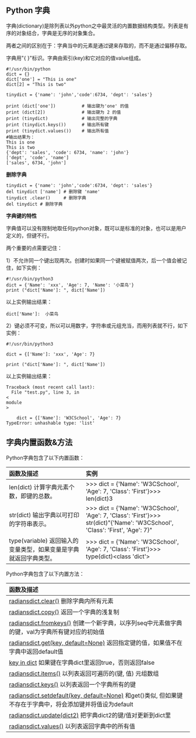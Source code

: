 ## Python 字典

字典\(dictionary\)是除列表以外python之中最灵活的内置数据结构类型。列表是有序的对象结合，字典是无序的对象集合。

两者之间的区别在于：字典当中的元素是通过键来存取的，而不是通过偏移存取。

字典用"{ }"标识。字典由索引\(key\)和它对应的值value组成。

```
#!/usr/bin/python
dict = {}
dict['one'] = "This is one"
dict[2] = "This is two"

tinydict = {'name': 'john','code':6734, 'dept': 'sales'}

print (dict['one'])          # 输出键为'one' 的值
print (dict[2])              # 输出键为 2 的值
print (tinydict)             # 输出完整的字典
print (tinydict.keys())      # 输出所有键
print (tinydict.values())    # 输出所有值
#输出结果为：
This is one
This is two
{'dept': 'sales', 'code': 6734, 'name': 'john'}
['dept', 'code', 'name']
['sales', 6734, 'john']
```

**删除字典**

```
tinydict = {'name': 'john','code':6734, 'dept': 'sales'}
del tinydict ['name'] # 删除键 'name'
tinydict .clear()     # 删除字典
del tinydict # 删除字典
```

**字典键的特性**

字典值可以没有限制地取任何python对象，既可以是标准的对象，也可以是用户定义的，但键不行。

两个重要的点需要记住：

1）不允许同一个键出现两次。创建时如果同一个键被赋值两次，后一个值会被记住，如下实例：

```
#!/usr/bin/python3
dict = {'Name': 'xxx', 'Age': 7, 'Name': '小菜鸟'}
print ("dict['Name']: ", dict['Name'])
```

以上实例输出结果：

```
dict['Name']:  小菜鸟
```

2）键必须不可变，所以可以用数字，字符串或元组充当，而用列表就不行，如下实例：

```
#!/usr/bin/python3

dict = {['Name']: 'xxx', 'Age': 7}

print ("dict['Name']: ", dict['Name'])
```

以上实例输出结果：

```
Traceback (most recent call last):
  File "test.py", line 3, in 
<
module
>

    dict = {['Name']: 'W3CSchool', 'Age': 7}
TypeError: unhashable type: 'list'
```

## 字典内置函数&方法

Python字典包含了以下内置函数：

| 函数及描述 | 实例 |
| :--- | :--- |
| len\(dict\) 计算字典元素个数，即键的总数。 | &gt;&gt;&gt; dict = {'Name': 'W3CSchool', 'Age': 7, 'Class': 'First'}&gt;&gt;&gt; len\(dict\)3 |
| str\(dict\) 输出字典以可打印的字符串表示。 | &gt;&gt;&gt; dict = {'Name': 'W3CSchool', 'Age': 7, 'Class': 'First'}&gt;&gt;&gt; str\(dict\)"{'Name': 'W3CSchool', 'Class': 'First', 'Age': 7}" |
| type\(variable\) 返回输入的变量类型，如果变量是字典就返回字典类型。 | &gt;&gt;&gt; dict = {'Name': 'W3CSchool', 'Age': 7, 'Class': 'First'}&gt;&gt;&gt; type\(dict\)&lt;class 'dict'&gt; |

Python字典包含了以下内置方法：

| 函数及描述 |
| :--- |
| [radiansdict.clear\(\)](https://www.w3cschool.cn/python3/python3-att-dictionary-clear.html) 删除字典内所有元素 |
| [radiansdict.copy\(\)](https://www.w3cschool.cn/python3/python3-att-dictionary-copy.html) 返回一个字典的浅复制 |
| [radiansdict.fromkeys\(\)](https://www.w3cschool.cn/python3/python3-att-dictionary-fromkeys.html) 创建一个新字典，以序列seq中元素做字典的键，val为字典所有键对应的初始值 |
| [radiansdict.get\(key, default=None\)](https://www.w3cschool.cn/python3/python3-att-dictionary-get.html) 返回指定键的值，如果值不在字典中返回default值 |
| [key in dict](https://www.w3cschool.cn/python3/python3-att-dictionary-in.html) 如果键在字典dict里返回true，否则返回false |
| [radiansdict.items\(\)](https://www.w3cschool.cn/python3/python3-att-dictionary-items.html) 以列表返回可遍历的\(键, 值\) 元组数组 |
| [radiansdict.keys\(\)](https://www.w3cschool.cn/python3/python3-att-dictionary-keys.html) 以列表返回一个字典所有的键 |
| [radiansdict.setdefault\(key, default=None\)](https://www.w3cschool.cn/python3/python3-att-dictionary-setdefault.html) 和get\(\)类似, 但如果键不存在于字典中，将会添加键并将值设为default |
| [radiansdict.update\(dict2\)](https://www.w3cschool.cn/python3/python3-att-dictionary-update.html) 把字典dict2的键/值对更新到dict里 |
| [radiansdict.values\(\)](https://www.w3cschool.cn/python3/python3-att-dictionary-values.html) 以列表返回字典中的所有值 |



